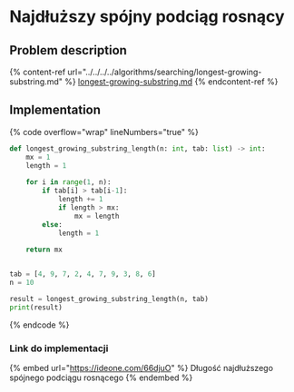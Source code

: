 # Najdłuższy spójny podciąg rosnący

## Problem description

{% content-ref url="../../../../algorithms/searching/longest-growing-substring.md" %}
[longest-growing-substring.md](../../../../algorithms/searching/longest-growing-substring.md)
{% endcontent-ref %}

## Implementation

{% code overflow="wrap" lineNumbers="true" %}
```python
def longest_growing_substring_length(n: int, tab: list) -> int:
    mx = 1
    length = 1
    
    for i in range(1, n):
        if tab[i] > tab[i-1]:
            length += 1
            if length > mx:
                mx = length
        else:
            length = 1
    
    return mx


tab = [4, 9, 7, 2, 4, 7, 9, 3, 8, 6]
n = 10

result = longest_growing_substring_length(n, tab)
print(result)
```
{% endcode %}

### Link do implementacji

{% embed url="https://ideone.com/66djuO" %}
Długość najdłuższego spójnego podciągu rosnącego
{% endembed %}